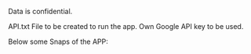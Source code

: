 Data is confidential.

API.txt File to be created to run the app. Own Google API key to be used.

Below some Snaps of the APP:

